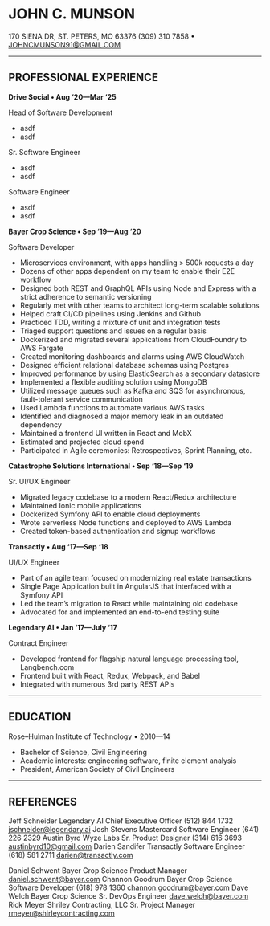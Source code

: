 # JOHN C. MUNSON

170 SIENA DR, ST. PETERS, MO 63376
(309) 310 7858 • JOHNCMUNSON91@GMAIL.COM

---

## PROFESSIONAL EXPERIENCE

**Drive Social • Aug ‘20—Mar ‘25**

Head of Software Development
- asdf
- asdf

Sr. Software Engineer
- asdf
- asdf

Software Engineer
- asdf
- asdf

**Bayer Crop Science • Sep ‘19—Aug ‘20**

Software Developer
- Microservices environment, with apps handling > 500k requests a day
- Dozens of other apps dependent on my team to enable their E2E workflow
- Designed both REST and GraphQL APIs using Node and Express with a strict adherence to semantic versioning
- Regularly met with other teams to architect long-term scalable solutions
- Helped craft CI/CD pipelines using Jenkins and Github
- Practiced TDD, writing a mixture of unit and integration tests
- Triaged support questions and issues on a regular basis
- Dockerized and migrated several applications from CloudFoundry to AWS Fargate
- Created monitoring dashboards and alarms using AWS CloudWatch
- Designed efficient relational database schemas using Postgres
- Improved performance by using ElasticSearch as a secondary datastore
- Implemented a flexible auditing solution using MongoDB
- Utilized message queues such as Kafka and SQS for asynchronous, fault-tolerant service communication
- Used Lambda functions to automate various AWS tasks
- Identified and diagnosed a major memory leak in an outdated dependency
- Maintained a frontend UI written in React and MobX
- Estimated and projected cloud spend
- Participated in Agile ceremonies: Retrospectives, Sprint Planning, etc.

**Catastrophe Solutions International • Sep ‘18—Sep ‘19**

Sr. UI/UX Engineer
- Migrated legacy codebase to a modern React/Redux architecture
- Maintained Ionic mobile applications
- Dockerized Symfony API to enable cloud deployments
- Wrote serverless Node functions and deployed to AWS Lambda
- Created token-based authentication and signup workflows

**Transactly • Aug ‘17—Sep ‘18**

UI/UX Engineer
- Part of an agile team focused on modernizing real estate transactions
- Single Page Application built in AngularJS that interfaced with a Symfony API
- Led the team’s migration to React while maintaining old codebase
- Advocated for and implemented an end-to-end testing suite

**Legendary AI • Jan ‘17—July ‘17**

Contract Engineer
- Developed frontend for flagship natural language processing tool, Langbench.com
- Frontend built with React, Redux, Webpack, and Babel
- Integrated with numerous 3rd party REST APIs

---

## EDUCATION

Rose–Hulman Institute of Technology • 2010—14
- Bachelor of Science, Civil Engineering
- Academic interests: engineering software, finite element analysis
- President, American Society of Civil Engineers

---

## REFERENCES

Jeff Schneider
Legendary AI
Chief Executive Officer
(512) 844 1732
jschneider@legendary.ai	Josh Stevens
Mastercard 
Software Engineer
(641) 226 2329
Austin Byrd
Wyze Labs
Sr. Product Designer
(314) 616 3693
austinbyrd10@gmail.com
	Darien Sandifer
Transactly
Software Engineer
(618) 581 2711
darien@transactly.com

Daniel Schwent
Bayer Crop Science
Product Manager
daniel.schwent@bayer.com	Channon Goodrum
Bayer Crop Science
Software Developer
(618) 978 1360
channon.goodrum@bayer.com
Dave Welch
Bayer Crop Science
Sr. DevOps Engineer
dave.welch@bayer.com	Rick Meyer
Shriley Contracting, LLC
Sr. Project Manager
rmeyer@shirleycontracting.com
